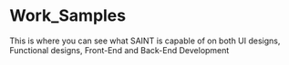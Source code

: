 # Work_Samples
This is where you can see what SAINT is capable of on both UI designs, Functional designs, Front-End and Back-End Development 
